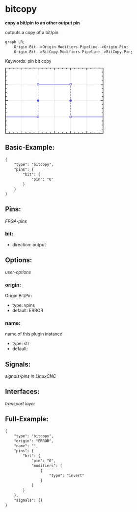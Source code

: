 # bitcopy
**copy a bit/pin to an other output pin**

outputs a copy of a bit/pin

```mermaid
graph LR;
    Origin-Bit-->Origin-Modifiers-Pipeline-->Origin-Pin;
    Origin-Bit-->BitCopy-Modifiers-Pipeline-->BitCopy-Pin;
```
        

Keywords: pin bit copy


![image.png](image.png)

## Basic-Example:
```
{
    "type": "bitcopy",
    "pins": {
        "bit": {
            "pin": "0"
        }
    }
}
```

## Pins:
*FPGA-pins*
### bit:

 * direction: output


## Options:
*user-options*
### origin:
Origin Bit/Pin

 * type: vpins
 * default: ERROR

### name:
name of this plugin instance

 * type: str
 * default: 


## Signals:
*signals/pins in LinuxCNC*


## Interfaces:
*transport layer*


## Full-Example:
```
{
    "type": "bitcopy",
    "origin": "ERROR",
    "name": "",
    "pins": {
        "bit": {
            "pin": "0",
            "modifiers": [
                {
                    "type": "invert"
                }
            ]
        }
    },
    "signals": {}
}
```
